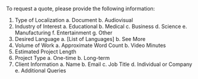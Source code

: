 To request a quote, please provide the following information:
1. Type of Localization
  a. Document
  b. Audiovisual
2. Industry of Interest
  a. Educational
  b. Medical
  c. Business
  d. Science
  e. Manufacturing
  f. Entertainment
  g. Other
3. Desired Language
  a. [List of Languages]
  b. See More
4. Volume of Work
  a. Approximate Word Count
  b. Video Minutes
5. Estimated Project Length
6. Project Type
  a. One-time
  b. Long-term
7. Client Information
  a. Name
  b. Email
  c. Job Title
  d. Individual or Company
  e. Additional Queries
